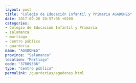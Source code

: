 ```yaml
---
layout: post
title: "Colegio de Educación Infantil y Primaria AGADONES"
date: 2017-09-20 20:57:05 +0200
categories:
- Colegio de Educación Infantil y Primaria
- salamanca
- martiago
- Centro público
- guarderia
name: "AGADONES"
province: "Salamanca"
location: "Martiago"
code: "37009386"
type: "Centro público"
permalink: /guarderias/agadones.html
---
```

